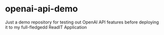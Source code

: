 # openai-api-demo
 Just a demo repository for testing out OpenAI API features before deploying it to my full-fledgedd ReadIT Application

